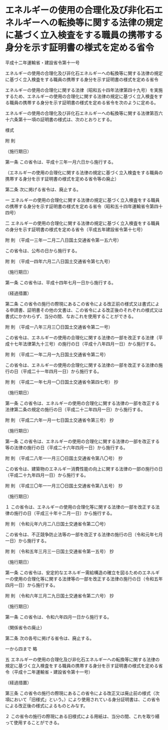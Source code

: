 # エネルギーの使用の合理化及び非化石エネルギーへの転換等に関する法律の規定に基づく立入検査をする職員の携帯する身分を示す証明書の様式を定める省令

平成十二年運輸省・建設省令第十一号

エネルギーの使用の合理化及び非化石エネルギーへの転換等に関する法律の規定に基づく立入検査をする職員の携帯する身分を示す証明書の様式を定める省令

エネルギーの使用の合理化に関する法律（昭和五十四年法律第四十九号）を実施するため、エネルギーの使用の合理化に関する法律の規定に基づく立入検査をする職員の携帯する身分を示す証明書の様式を定める省令を次のように定める。

エネルギーの使用の合理化及び非化石エネルギーへの転換等に関する法律第百六十六条第十一項の証明書の様式は、次のとおりとする。

様式

[](/./pict/2FH00000066877.pdf)

附 則

（施行期日）

第一条 この省令は、平成十三年一月六日から施行する。

（エネルギーの使用の合理化に関する法律の規定に基づく立入検査をする職員の携帯する身分を示す証明書の様式を定める省令等の廃止）

第二条 次に掲げる省令は、廃止する。

一 エネルギーの使用の合理化に関する法律の規定に基づく立入検査をする職員の携帯する身分を示す証明書の様式を定める省令（昭和五十四年運輸省令第四十四号）

二 エネルギーの使用の合理化に関する法律の規定に基づく立入検査をする職員の身分を示す証明書の様式を定める省令（平成五年建設省令第十七号）

附 則 （平成一三年一二月二八日国土交通省令第一五六号）

この省令は、公布の日から施行する。

附 則 （平成一四年六月二八日国土交通省令第七九号）

（施行期日）

第一条 この省令は、平成十四年七月一日から施行する。

（経過措置）

第二条 この省令の施行の際現にあるこの省令による改正前の様式又は書式による申請書、証明書その他の文書は、この省令による改正後のそれぞれの様式又は書式にかかわらず、当分の間、なおこれを使用することができる。

附 則 （平成一八年三月三〇日国土交通省令第二一号）

この省令は、エネルギーの使用の合理化に関する法律の一部を改正する法律（平成十七年法律第九十三号）の施行の日（平成十八年四月一日）から施行する。

附 則 （平成二一年二月一九日国土交通省令第二号）

この省令は、エネルギーの使用の合理化に関する法律の一部を改正する法律の施行の日（平成二十一年四月一日）から施行する。

附 則 （平成二一年七月一〇日国土交通省令第四七号） 抄

（施行期日）

第一条 この省令は、エネルギーの使用の合理化に関する法律の一部を改正する法律第二条の規定の施行の日（平成二十二年四月一日）から施行する。

附 則 （平成二六年一月一七日国土交通省令第三号） 抄

（施行期日）

第一条 この省令は、エネルギーの使用の合理化に関する法律の一部を改正する等の法律の施行の日（平成二十六年四月一日）から施行する。

附 則 （平成二八年一一月三〇日国土交通省令第八〇号） 抄

この省令は、建築物のエネルギー消費性能の向上に関する法律の一部の施行の日（平成二十九年四月一日）から施行する。

附 則 （平成三〇年一一月三〇日国土交通省令第八五号） 抄

（施行期日）

１ この省令は、エネルギーの使用の合理化等に関する法律の一部を改正する法律の施行の日（平成三十年十二月一日）から施行する。

附 則 （令和元年六月二八日国土交通省令第二〇号）

この省令は、不正競争防止法等の一部を改正する法律の施行の日（令和元年七月一日）から施行する。

附 則 （令和五年三月三一日国土交通省令第一五号） 抄

（施行期日）

第一条 この省令は、安定的なエネルギー需給構造の確立を図るためのエネルギーの使用の合理化等に関する法律等の一部を改正する法律の施行の日（令和五年四月一日）から施行する。

附 則 （令和六年三月二九日国土交通省令第二六号） 抄

（施行期日）

第一条 この省令は、令和六年四月一日から施行する。

（関係省令の廃止）

第二条 次の各号に掲げる省令は、廃止する。

一から四まで 略

五 エネルギーの使用の合理化及び非化石エネルギーへの転換等に関する法律の規定に基づく立入検査をする職員の携帯する身分を示す証明書の様式を定める省令（平成十二年運輸省・建設省令第十一号）

（経過措置）

第三条 この省令の施行の際現にあるこの省令による改正又は廃止前の様式（次項において「旧様式」という。）により使用されている身分証明書は、この省令による改正後の様式によるものとみなす。

２ この省令の施行の際現にある旧様式による用紙は、当分の間、これを取り繕って使用することができる。
